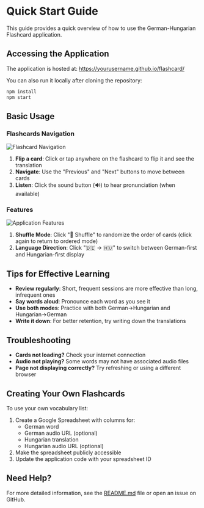 # Quick Start Guide

This guide provides a quick overview of how to use the German-Hungarian Flashcard application.

## Accessing the Application

The application is hosted at: https://yourusername.github.io/flashcard/

You can also run it locally after cloning the repository:

```bash
npm install
npm start
```

## Basic Usage

### Flashcards Navigation

![Flashcard Navigation](https://via.placeholder.com/600x300/e0e0e0/666666?text=Flashcard+Navigation)

1. **Flip a card**: Click or tap anywhere on the flashcard to flip it and see the translation
2. **Navigate**: Use the "Previous" and "Next" buttons to move between cards
3. **Listen**: Click the sound button (🔊) to hear pronunciation (when available)

### Features

![Application Features](https://via.placeholder.com/600x300/e0e0e0/666666?text=Application+Features)

1. **Shuffle Mode**: Click "🔀 Shuffle" to randomize the order of cards (click again to return to ordered mode)
2. **Language Direction**: Click "🇩🇪 → 🇭🇺" to switch between German-first and Hungarian-first display

## Tips for Effective Learning

- **Review regularly**: Short, frequent sessions are more effective than long, infrequent ones
- **Say words aloud**: Pronounce each word as you see it
- **Use both modes**: Practice with both German→Hungarian and Hungarian→German
- **Write it down**: For better retention, try writing down the translations

## Troubleshooting

- **Cards not loading?** Check your internet connection
- **Audio not playing?** Some words may not have associated audio files
- **Page not displaying correctly?** Try refreshing or using a different browser

## Creating Your Own Flashcards

To use your own vocabulary list:

1. Create a Google Spreadsheet with columns for:
   - German word
   - German audio URL (optional)
   - Hungarian translation
   - Hungarian audio URL (optional)
2. Make the spreadsheet publicly accessible
3. Update the application code with your spreadsheet ID

## Need Help?

For more detailed information, see the [README.md](./README.md) file or open an issue on GitHub.
